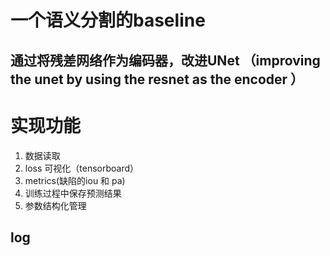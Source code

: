 # 一个语义分割的baseline


## 通过将残差网络作为编码器，改进UNet （improving the unet by  using the resnet as the encoder  ）


# 实现功能
  1. 数据读取
  2.  loss 可视化（tensorboard）
  3.  metrics(缺陷的iou 和 pa)
  4.  训练过程中保存预测结果
  5.  参数结构化管理
  

## log 
  
